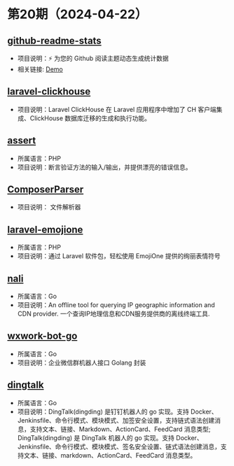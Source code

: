 # 第20期（2024-04-22）

## [github-readme-stats](https://github.com/anuraghazra/github-readme-stats)
- 项目说明：⚡ 为您的 Github 阅读主题动态生成统计数据
- 相关链接: [Demo](https://github-readme-stats.vercel.app/api?username=xiaoxuan6&hide=contribs,prs)

## [laravel-clickhouse](https://github.com/cybercog/laravel-clickhouse)
- 项目说明：Laravel ClickHouse 在 Laravel 应用程序中增加了 CH 客户端集成、ClickHouse 数据库迁移的生成和执行功能。

## [assert](https://github.com/webmozarts/assert)
- 所属语言：PHP
- 项目说明：断言验证方法的输入/输出，并提供漂亮的错误信息。

## [ComposerParser](https://github.com/MCStreetguy/ComposerParser)
- 项目说明：  文件解析器

## [laravel-emojione](https://github.com/christofferok/laravel-emojione)
- 所属语言：PHP
- 项目说明：通过 Laravel 软件包，轻松使用 EmojiOne 提供的绚丽表情符号

## [nali](https://github.com/zu1k/nali)
- 所属语言：Go
- 项目说明：An offline tool for querying IP geographic information and CDN provider. 一个查询IP地理信息和CDN服务提供商的离线终端工具.

## [wxwork-bot-go](https://github.com/vimsucks/wxwork-bot-go)
- 所属语言：Go
- 项目说明：企业微信群机器人接口 Golang 封装

## [dingtalk](https://github.com/CatchZeng/dingtalk)
- 所属语言：Go
- 项目说明：DingTalk(dingding) 是钉钉机器人的 go 实现。支持 Docker、Jenkinsfile、命令行模式、模块模式、加签安全设置，支持链式语法创建消息，支持文本、链接、Markdown、ActionCard、FeedCard 消息类型; DingTalk(dingding) 是 DingTalk 机器人的 go 实现。支持 Docker、Jenkinsfile、命令行模式、模块模式、签名安全设置、链式语法创建消息，支持文本、链接、markdown、ActionCard、FeedCard 消息类型。
